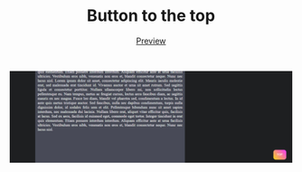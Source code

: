 <h1 align="center">Button to the top</h1>
<p align="center" >
    <a href="https://codepen.io/lazycatcoder/pen/poZGmJE">Preview</a>
</p>

<br>

<p align="center">
  <img src="img.jpg" width=500px/>
</p>
